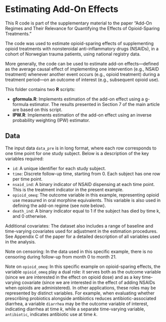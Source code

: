 # Estimating Add-On Effects

This R code is part of the supplementary material to the paper “Add-On Regimes and Their Relevance for Quantifying the Effects of Opioid-Sparing Treatments.”

The code was used to estimate opioid-sparing effects of supplementing opioid treatments with nonsteroidal anti-inflammatory drugs (NSAIDs), in a cohort of Norwegian trauma patients, using national registry data. 

More generally, the code can be used to estimate add-on effects—defined as the average causal effect of implementing one intervention (e.g., NSAID treatment) whenever another event occurs (e.g., opioid treatment) during a treatment period—on an outcome of interest (e.g., subsequent opioid use).

This folder contains two **R** scripts:
- **gformula.R**: Implements estimation of the add-on effect using a g-formula estimator. The results presented in Section 7 of the main article are based on this script.
- **IPW.R**: Implements estimation of the add-on effect using an inverse probability weighting (IPW) estimator.

## Data

The input data `data_pre` is in long format, where each row corresponds to one time point for one study subject. Below is a description of the key variables required:
- `id`: A unique identifier for each study subject.
- `time`: Discrete follow-up time, starting from 0. Each subject has one row per time point.
- `nsaid_ind`: A binary indicator of NSAID dispensing at each time point. This is the treatment indicator in the present example.
- `opioid_omeq`: The outcome variable in this example, representing opioid use measured in oral morphine equivalents. This variable is also used in defining the add-on regime (see note below).
- `death_ind`: A binary indicator equal to 1 if the subject has died by time k, and 0 otherwise.

Additional covariates: The dataset also includes a range of baseline and time-varying covariates used for adjustment in the estimation procedures. See Appendix C of the paper for a detailed description of all variables used in the analysis.

Note on censoring: In the data used in this specific example, there is no censoring during follow-up from month 0 to month 21. 

Note on `opioid_omeq`: In this specific example on opioid-sparing effects, the variable `opioid_omeq` play a dual role: it serves both as the outcome variable (since we are interested in the effect on opioid dose) and as a key time-varying covariate (since we are interested in the effect of adding NSAIDs when opioids are administered). In other applications, these roles may be represented by distinct variables. For example, when evaluating whether prescribing probiotics alongside antibiotics reduces antibiotic-associated diarrhea, a variable `diarrhea` may be the outcome variable of interest, indicating diarrhea at time $k$, while a separate time-varying variable, `antibiotic`, indicates antibiotic use at time $k$.

